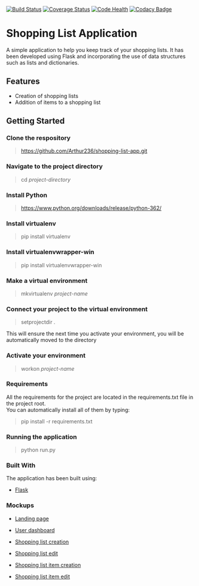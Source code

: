 [![Build Status](https://travis-ci.org/Arthur236/shopping-list-app.svg?branch=master)](https://travis-ci.org/Arthur236/shopping-list-app)   [![Coverage Status](https://coveralls.io/repos/github/Arthur236/shopping-list-app/badge.svg?branch=master)](https://coveralls.io/github/Arthur236/shopping-list-app?branch=master)   [![Code Health](https://landscape.io/github/Arthur236/shopping-list-app/master/landscape.svg?style=flat)](https://landscape.io/github/Arthur236/shopping-list-app/master)   [![Codacy Badge](https://api.codacy.com/project/badge/Grade/944fbdb1b7074944b7033f782e566ecf)](https://www.codacy.com/app/Arthur236/shopping-list-app?utm_source=github.com&amp;utm_medium=referral&amp;utm_content=Arthur236/shopping-list-app&amp;utm_campaign=Badge_Grade)

# Shopping List Application

A simple application to help you keep track of your shopping lists. It has been developed using Flask and incorporating the use of data structures such as lists and dictionaries.

## Features

* Creation of shopping lists
* Addition of items to a shopping list

## Getting Started

### Clone the respository

>https://github.com/Arthur236/shopping-list-app.git

### Navigate to the project directory

>cd _project-directory_

### Install Python

>https://www.python.org/downloads/release/python-362/

### Install virtualenv

>pip install virtualenv

### Install virtualenvwrapper-win

>pip install virtualenvwrapper-win

### Make a virtual environment

>mkvirtualenv _project-name_

### Connect your project to the virtual environment

>setprojectdir .

This will ensure the next time you activate your environment, you will be automatically moved to the directory

### Activate your environment

>workon _project-name_

### Requirements

All the requirements for the project are located in the requirements.txt file in the project root.  
You can automatically install all of them by typing:  

>pip install -r requirements.txt

### Running the application

>python run.py

### Built With

The application has been built using:

* [Flask](http://flask.pocoo.org/)

### Mockups

* [Landing page](https://github.com/Arthur236/shopping-list-app/blob/master/wireframes/landing_page.png)

* [User dashboard](https://github.com/Arthur236/shopping-list-app/blob/master/wireframes/user_dashboard.png)

* [Shopping list creation](https://github.com/Arthur236/shopping-list-app/blob/master/wireframes/shopping_list_creation_ui.png)

* [Shopping list edit](https://github.com/Arthur236/shopping-list-app/blob/master/wireframes/shopping_list_edit_ui.png)

* [Shopping list item creation](https://github.com/Arthur236/shopping-list-app/blob/master/wireframes/shopping_list_item_addition_ui.png)

* [Shopping list item edit](https://github.com/Arthur236/shopping-list-app/blob/master/wireframes/shopping_list_item_edit_ui.png)
